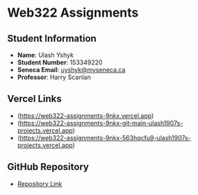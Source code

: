 # Web322 Assignments

## Student Information

- **Name**: Ulash Yshyk
- **Student Number**: 153349220
- **Seneca Email**: [uyshyk@myseneca.ca](mailto:uyshyk@myseneca.ca)
- **Professor**: Harry Scanlan

## Vercel Links

- (https://web322-assignments-9nkx.vercel.app)
- (https://web322-assignments-9nkx-git-main-ulash1907s-projects.vercel.app)
- (https://web322-assignments-9nkx-563hqcfu9-ulash1907s-projects.vercel.app)

## GitHub Repository

- [Repository Link](https://github.com/Ulash1907/web322_assignments.git)